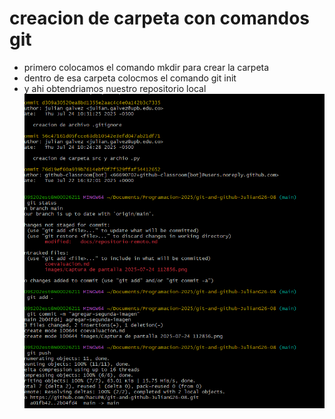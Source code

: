# creacion de carpeta con comandos git

- primero colocamos el comando mkdir para crear la carpeta 
- dentro de esa carpeta colocmos el comando git init
- y ahi obtendriamos nuestro repositorio local   
![link a foto](../images/captura%203.png)
